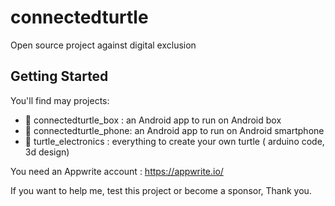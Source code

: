 # connectedturtle

Open source project against digital exclusion

## Getting Started

You'll find may projects:
- 🐢 connectedturtle_box : an Android app to run on Android box
- 🐢 connectedturtle_phone: an Android app to run on Android smartphone
- 🐢 turtle_electronics : everything to create your own turtle ( arduino code, 3d design)


You need an Appwrite account : https://appwrite.io/


If you want to help me, test this project or become a sponsor, Thank you.

